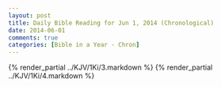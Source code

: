 ```yaml
---
layout: post
title: Daily Bible Reading for Jun 1, 2014 (Chronological)
date: 2014-06-01
comments: true
categories: [Bible in a Year - Chron]
---
```

{% render_partial ../KJV/1Ki/3.markdown %}
{% render_partial ../KJV/1Ki/4.markdown %}

